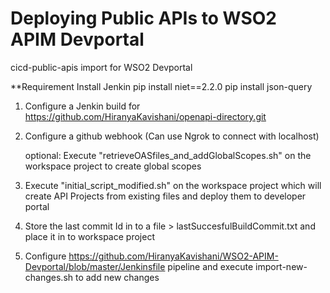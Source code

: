 # Deploying Public APIs to WSO2 APIM Devportal

cicd-public-apis import for WSO2 Devportal 

**Requirement
Install Jenkin
pip install niet==2.2.0
pip install json-query  

1. Configure a Jenkin build for https://github.com/HiranyaKavishani/openapi-directory.git

2. Configure a github webhook (Can use Ngrok to connect with localhost) 

   optional: Execute "retrieveOASfiles_and_addGlobalScopes.sh" on the workspace project to create global scopes

3. Execute "initial_script_modified.sh" on the workspace project which will create API Projects from existing files and deploy them to developer portal

4. Store the last commit Id in to a file > lastSuccesfulBuildCommit.txt and place it in to workspace project

5. Configure https://github.com/HiranyaKavishani/WSO2-APIM-Devportal/blob/master/Jenkinsfile pipeline and execute import-new-changes.sh to add new changes
